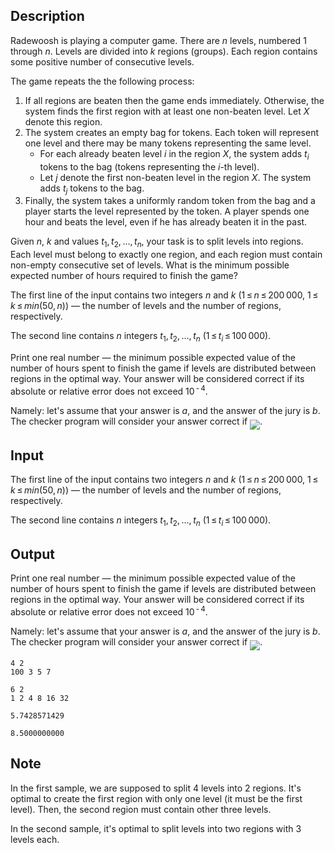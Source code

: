 ## Description

<div><p>Radewoosh is playing a computer game. There are <span class="tex-span"><i>n</i></span> levels, numbered <span class="tex-span">1</span> through <span class="tex-span"><i>n</i></span>. Levels are divided into <span class="tex-span"><i>k</i></span> regions (groups). Each region contains some positive number of consecutive levels.</p><p>The game repeats the the following process:</p><ol><li> If all regions are beaten then the game ends immediately. Otherwise, the system finds the first region with at least one non-beaten level. Let <span class="tex-span"><i>X</i></span> denote this region.</li><li> The system creates an empty bag for tokens. Each token will represent one level and there may be many tokens representing the same level.<ul> <li> For each already beaten level <span class="tex-span"><i>i</i></span> in the region <span class="tex-span"><i>X</i></span>, the system adds <span class="tex-span"><i>t</i><sub class="lower-index"><i>i</i></sub></span> tokens to the bag (tokens representing the <span class="tex-span"><i>i</i></span>-th level). </li><li> Let <span class="tex-span"><i>j</i></span> denote the first non-beaten level in the region <span class="tex-span"><i>X</i></span>. The system adds <span class="tex-span"><i>t</i><sub class="lower-index"><i>j</i></sub></span> tokens to the bag. </li></ul></li><li> Finally, the system takes a uniformly random token from the bag and a player starts the level represented by the token. A player spends one hour and beats the level, even if he has already beaten it in the past. </li></ol><p>Given <span class="tex-span"><i>n</i></span>, <span class="tex-span"><i>k</i></span> and values <span class="tex-span"><i>t</i><sub class="lower-index">1</sub>, <i>t</i><sub class="lower-index">2</sub>, ..., <i>t</i><sub class="lower-index"><i>n</i></sub></span>, your task is to split levels into regions. Each level must belong to exactly one region, and each region must contain non-empty consecutive set of levels. What is the minimum possible expected number of hours required to finish the game?</p></div><div class="input-specification"><p>The first line of the input contains two integers <span class="tex-span"><i>n</i></span> and <span class="tex-span"><i>k</i></span> (<span class="tex-span">1 ≤ <i>n</i> ≤ 200 000</span>, <span class="tex-span">1 ≤ <i>k</i> ≤ <i>min</i>(50, <i>n</i>)</span>)&nbsp;— the number of levels and the number of regions, respectively.</p><p>The second line contains <span class="tex-span"><i>n</i></span> integers <span class="tex-span"><i>t</i><sub class="lower-index">1</sub>, <i>t</i><sub class="lower-index">2</sub>, ..., <i>t</i><sub class="lower-index"><i>n</i></sub></span> (<span class="tex-span">1 ≤ <i>t</i><sub class="lower-index"><i>i</i></sub> ≤ 100 000</span>).</p></div><div class="output-specification"><p>Print one real number&nbsp;— the minimum possible expected value of the number of hours spent to finish the game if levels are distributed between regions in the optimal way. Your answer will be considered correct if its absolute or relative error does not exceed <span class="tex-span">10<sup class="upper-index"> - 4</sup></span>.</p><p>Namely: let's assume that your answer is <span class="tex-span"><i>a</i></span>, and the answer of the jury is <span class="tex-span"><i>b</i></span>. The checker program will consider your answer correct if <img align="middle" class="tex-formula" src="file://J54Hfy6w.png" style="max-width: 100.0%;max-height: 100.0%;">.</p></div>

## Input

<p>The first line of the input contains two integers <span class="tex-span"><i>n</i></span> and <span class="tex-span"><i>k</i></span> (<span class="tex-span">1 ≤ <i>n</i> ≤ 200 000</span>, <span class="tex-span">1 ≤ <i>k</i> ≤ <i>min</i>(50, <i>n</i>)</span>)&nbsp;— the number of levels and the number of regions, respectively.</p><p>The second line contains <span class="tex-span"><i>n</i></span> integers <span class="tex-span"><i>t</i><sub class="lower-index">1</sub>, <i>t</i><sub class="lower-index">2</sub>, ..., <i>t</i><sub class="lower-index"><i>n</i></sub></span> (<span class="tex-span">1 ≤ <i>t</i><sub class="lower-index"><i>i</i></sub> ≤ 100 000</span>).</p>

## Output

<p>Print one real number&nbsp;— the minimum possible expected value of the number of hours spent to finish the game if levels are distributed between regions in the optimal way. Your answer will be considered correct if its absolute or relative error does not exceed <span class="tex-span">10<sup class="upper-index"> - 4</sup></span>.</p><p>Namely: let's assume that your answer is <span class="tex-span"><i>a</i></span>, and the answer of the jury is <span class="tex-span"><i>b</i></span>. The checker program will consider your answer correct if <img align="middle" class="tex-formula" src="file://J54Hfy6w.png" style="max-width: 100.0%;max-height: 100.0%;">.</p>





```input1
4 2
100 3 5 7

```




```input2
6 2
1 2 4 8 16 32

```




```output1
5.7428571429

```




```output2
8.5000000000

```



## Note

<p>In the first sample, we are supposed to split <span class="tex-span">4</span> levels into <span class="tex-span">2</span> regions. It's optimal to create the first region with only one level (it must be the first level). Then, the second region must contain other three levels.</p><p>In the second sample, it's optimal to split levels into two regions with <span class="tex-span">3</span> levels each.</p>

